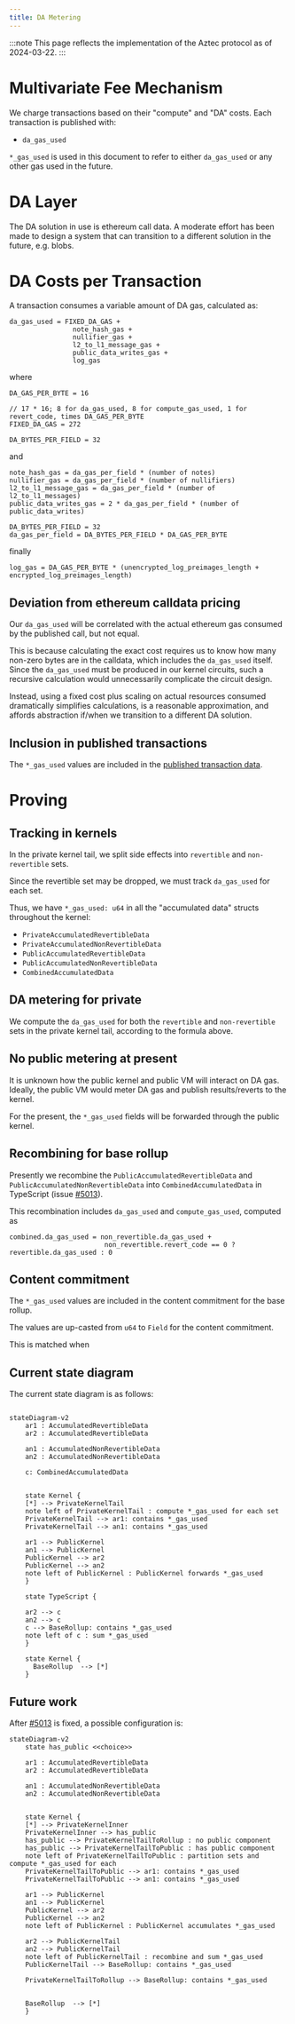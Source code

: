 ```yaml
---
title: DA Metering
---
```


:::note
This page reflects the implementation of the Aztec protocol as of 2024-03-22.
:::

# Multivariate Fee Mechanism

We charge transactions based on their "compute" and "DA" costs. Each transaction is published with:

- `da_gas_used`


`*_gas_used` is used in this document to refer to either `da_gas_used` or any other gas used in the future.

# DA Layer

The DA solution in use is ethereum call data. A moderate effort has been made to design a system that can transition to a different solution in the future, e.g. blobs.

# DA Costs per Transaction

A transaction consumes a variable amount of DA gas, calculated as:

```
da_gas_used = FIXED_DA_GAS +
                note_hash_gas +
                nullifier_gas +
                l2_to_l1_message_gas +
                public_data_writes_gas +
                log_gas
```

where

```
DA_GAS_PER_BYTE = 16

// 17 * 16; 8 for da_gas_used, 8 for compute_gas_used, 1 for revert_code, times DA_GAS_PER_BYTE
FIXED_DA_GAS = 272

DA_BYTES_PER_FIELD = 32
```

and

```
note_hash_gas = da_gas_per_field * (number of notes)
nullifier_gas = da_gas_per_field * (number of nullifiers)
l2_to_l1_message_gas = da_gas_per_field * (number of l2_to_l1_messages)
public_data_writes_gas = 2 * da_gas_per_field * (number of public_data_writes)

DA_BYTES_PER_FIELD = 32
da_gas_per_field = DA_BYTES_PER_FIELD * DA_GAS_PER_BYTE
```

finally

```
log_gas = DA_GAS_PER_BYTE * (unencrypted_log_preimages_length + encrypted_log_preimages_length)
```

## Deviation from ethereum calldata pricing

Our `da_gas_used` will be correlated with the actual ethereum gas consumed by the published call, but not equal.

This is because calculating the exact cost requires us to know how many non-zero bytes are in the calldata, which includes the `da_gas_used` itself. Since the `da_gas_used` must be produced in our kernel circuits, such a recursive calculation would unnecessarily complicate the circuit design.

Instead, using a fixed cost plus scaling on actual resources consumed dramatically simplifies calculations, is a reasonable approximation, and affords abstraction if/when we transition to a different DA solution.

## Inclusion in published transactions

The `*_gas_used` values are included in the [published transaction data](../data-publication-and-availability/published-data.md).

# Proving

## Tracking in kernels

In the private kernel tail, we split side effects into `revertible` and `non-revertible` sets.

Since the revertible set may be dropped, we must track `da_gas_used` for each set.

Thus, we have `*_gas_used: u64` in all the "accumulated data" structs throughout the kernel:

- `PrivateAccumulatedRevertibleData`
- `PrivateAccumulatedNonRevertibleData`
- `PublicAccumulatedRevertibleData`
- `PublicAccumulatedNonRevertibleData`
- `CombinedAccumulatedData`

## DA metering for private

We compute the `da_gas_used` for both the `revertible` and `non-revertible` sets in the private kernel tail, according to the formula above.

## No public metering at present

It is unknown how the public kernel and public VM will interact on DA gas. Ideally, the public VM would meter DA gas and publish results/reverts to the kernel.

For the present, the `*_gas_used` fields will be forwarded through the public kernel.

<!-- TODO(@just-mitch) sync with VM team -->

## Recombining for base rollup

Presently we recombine the `PublicAccumulatedRevertibleData` and `PublicAccumulatedNonRevertibleData` into `CombinedAccumulatedData` in TypeScript (issue [#5013](https://github.com/AztecProtocol/aztec-packages/issues/5013)).

This recombination includes `da_gas_used` and `compute_gas_used`, computed as

```
combined.da_gas_used = non_revertible.da_gas_used +
                        non_revertible.revert_code == 0 ? revertible.da_gas_used : 0
```

## Content commitment

The `*_gas_used` values are included in the content commitment for the base rollup.

The values are up-casted from `u64` to `Field` for the content commitment.

This is matched when

## Current state diagram

The current state diagram is as follows:

```mermaid

stateDiagram-v2
    ar1 : AccumulatedRevertibleData
    ar2 : AccumulatedRevertibleData

    an1 : AccumulatedNonRevertibleData
    an2 : AccumulatedNonRevertibleData

    c: CombinedAccumulatedData


    state Kernel {
    [*] --> PrivateKernelTail
    note left of PrivateKernelTail : compute *_gas_used for each set
    PrivateKernelTail --> ar1: contains *_gas_used
    PrivateKernelTail --> an1: contains *_gas_used

    ar1 --> PublicKernel
    an1 --> PublicKernel
    PublicKernel --> ar2
    PublicKernel --> an2
    note left of PublicKernel : PublicKernel forwards *_gas_used
    }

    state TypeScript {

    ar2 --> c
    an2 --> c
    c --> BaseRollup: contains *_gas_used
    note left of c : sum *_gas_used
    }

    state Kernel {
      BaseRollup  --> [*]
    }

```

## Future work

After [#5013](https://github.com/AztecProtocol/aztec-packages/issues/5013) is fixed, a possible configuration is:

```mermaid
stateDiagram-v2
    state has_public <<choice>>

    ar1 : AccumulatedRevertibleData
    ar2 : AccumulatedRevertibleData

    an1 : AccumulatedNonRevertibleData
    an2 : AccumulatedNonRevertibleData


    state Kernel {
    [*] --> PrivateKernelInner
    PrivateKernelInner --> has_public
    has_public --> PrivateKernelTailToRollup : no public component
    has_public --> PrivateKernelTailToPublic : has public component
    note left of PrivateKernelTailToPublic : partition sets and compute *_gas_used for each
    PrivateKernelTailToPublic --> ar1: contains *_gas_used
    PrivateKernelTailToPublic --> an1: contains *_gas_used

    ar1 --> PublicKernel
    an1 --> PublicKernel
    PublicKernel --> ar2
    PublicKernel --> an2
    note left of PublicKernel : PublicKernel accumulates *_gas_used

    ar2 --> PublicKernelTail
    an2 --> PublicKernelTail
    note left of PublicKernelTail : recombine and sum *_gas_used
    PublicKernelTail --> BaseRollup: contains *_gas_used

    PrivateKernelTailToRollup --> BaseRollup: contains *_gas_used


    BaseRollup  --> [*]
    }

```



